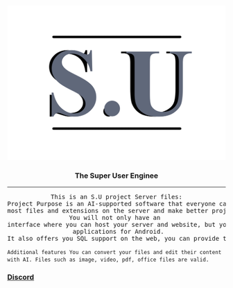 <!DOCTYPE html>
<p align="center"><a href="https://super-user.xyz"><img src="./profil/logo.png" alt="logo" border="0"></a></p>

### <p align="center">The Super User Enginee</p>
<hr>

<pre align="center">
This is an S.U project Server files:
Project Purpose is an AI-supported software that everyone can access on the internet.This software allows you to host<br>most files and extensions on the server and make better projects faster and easier by using AI.<br>You will not only have an <br>interface where you can host your server and website, but you will also be able to develop<br> applications for Android.<br>It also offers you SQL support on the web, you can provide these features for free.
</pre>

`Additional features You can convert your files and edit their content with AI. Files such as image, video, pdf, office files are valid.`
### [Discord](https://discord.gg/3GuFWn2k)
